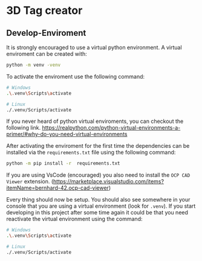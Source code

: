 # 3D Tag creator

## Develop-Enviroment

It is strongly encouraged to use a virtual python environment.
A virtual enviroment can be created with:

```bash
python -m venv -venv
```

To activate the enviroment use the following command:

```bash
# Windows
.\.venv\Scripts\activate

# Linux
./.venv/Scripts/activate
```

If you never heard of python virtual enviroments, you can checkout the
following link. https://realpython.com/python-virtual-environments-a-primer/#why-do-you-need-virtual-environments

After activating the enviroment for the first time the dependencies can be
installed via the `requirements.txt` file using the following command:

```bash
python -m pip install -r  requirements.txt
```

If you are using VsCode (encouraged) you also need to install the `OCP CAD Viewer`
extension. (https://marketplace.visualstudio.com/items?itemName=bernhard-42.ocp-cad-viewer)

Every thing should now be setup. You should also see somewhere in your
console that you are using a virtual environment (look for `.venv`).
If you start developing in this project after some time again it could
be that you need reactivate the virtual environment using the command:

```bash
# Windows
.\.venv\Scripts\activate

# Linux
./.venv/Scripts/activate
```
